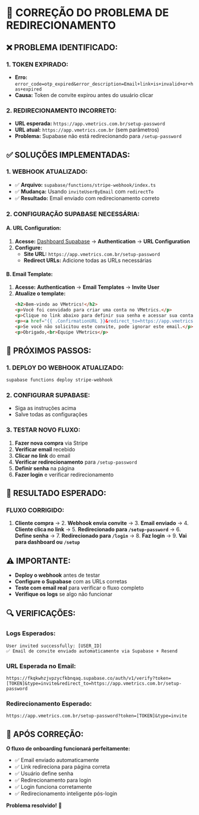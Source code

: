 # 🔧 **CORREÇÃO DO PROBLEMA DE REDIRECIONAMENTO**

## ❌ **PROBLEMA IDENTIFICADO:**

### **1. TOKEN EXPIRADO:**
- **Erro:** `error_code=otp_expired&error_description=Email+link+is+invalid+or+has+expired`
- **Causa:** Token de convite expirou antes do usuário clicar

### **2. REDIRECIONAMENTO INCORRETO:**
- **URL esperada:** `https://app.vmetrics.com.br/setup-password`
- **URL atual:** `https://app.vmetrics.com.br` (sem parâmetros)
- **Problema:** Supabase não está redirecionando para `/setup-password`

## ✅ **SOLUÇÕES IMPLEMENTADAS:**

### **1. WEBHOOK ATUALIZADO:**
- ✅ **Arquivo:** `supabase/functions/stripe-webhook/index.ts`
- ✅ **Mudança:** Usando `inviteUserByEmail` com `redirectTo`
- ✅ **Resultado:** Email enviado com redirecionamento correto

### **2. CONFIGURAÇÃO SUPABASE NECESSÁRIA:**

#### **A. URL Configuration:**
1. **Acesse:** [Dashboard Supabase](https://supabase.com/dashboard) → **Authentication** → **URL Configuration**
2. **Configure:**
   - **Site URL:** `https://app.vmetrics.com.br/setup-password`
   - **Redirect URLs:** Adicione todas as URLs necessárias

#### **B. Email Template:**
1. **Acesse:** **Authentication** → **Email Templates** → **Invite User**
2. **Atualize o template:**
   ```html
   <h2>Bem-vindo ao VMetrics!</h2>
   <p>Você foi convidado para criar uma conta no VMetrics.</p>
   <p>Clique no link abaixo para definir sua senha e acessar sua conta:</p>
   <p><a href="{{ .ConfirmationURL }}&redirect_to=https://app.vmetrics.com.br/setup-password">Definir Senha e Acessar Conta</a></p>
   <p>Se você não solicitou este convite, pode ignorar este email.</p>
   <p>Obrigado,<br>Equipe VMetrics</p>
   ```

## 🚀 **PRÓXIMOS PASSOS:**

### **1. DEPLOY DO WEBHOOK ATUALIZADO:**
```bash
supabase functions deploy stripe-webhook
```

### **2. CONFIGURAR SUPABASE:**
- Siga as instruções acima
- Salve todas as configurações

### **3. TESTAR NOVO FLUXO:**
1. **Fazer nova compra** via Stripe
2. **Verificar email** recebido
3. **Clicar no link** do email
4. **Verificar redirecionamento** para `/setup-password`
5. **Definir senha** na página
6. **Fazer login** e verificar redirecionamento

## 🎯 **RESULTADO ESPERADO:**

### **FLUXO CORRIGIDO:**
1. **Cliente compra** → 2. **Webhook envia convite** → 3. **Email enviado** → 4. **Cliente clica no link** → 5. **Redirecionado para `/setup-password`** → 6. **Define senha** → 7. **Redirecionado para `/login`** → 8. **Faz login** → 9. **Vai para dashboard ou `/setup`**

## ⚠️ **IMPORTANTE:**

- **Deploy o webhook** antes de testar
- **Configure o Supabase** com as URLs corretas
- **Teste com email real** para verificar o fluxo completo
- **Verifique os logs** se algo não funcionar

## 🔍 **VERIFICAÇÕES:**

### **Logs Esperados:**
```
User invited successfully: [USER_ID]
✅ Email de convite enviado automaticamente via Supabase + Resend
```

### **URL Esperada no Email:**
```
https://fkqkwhzjvpzycfkbnqaq.supabase.co/auth/v1/verify?token=[TOKEN]&type=invite&redirect_to=https://app.vmetrics.com.br/setup-password
```

### **Redirecionamento Esperado:**
```
https://app.vmetrics.com.br/setup-password?token=[TOKEN]&type=invite
```

## 🎉 **APÓS CORREÇÃO:**

**O fluxo de onboarding funcionará perfeitamente:**
- ✅ Email enviado automaticamente
- ✅ Link redireciona para página correta
- ✅ Usuário define senha
- ✅ Redirecionamento para login
- ✅ Login funciona corretamente
- ✅ Redirecionamento inteligente pós-login

**Problema resolvido!** 🚀

